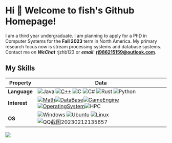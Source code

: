 # Hi 🎉 Welcome to fish's Github Homepage!
I am a third year undergraduate.
I am planning to apply for a PhD in Computer Systems for the **Fall 2023** term in North America.
My primary research focus now is stream processing systems and database systems.
Contact me on ***WeChat*** rjzhb123 or ***email***: **rj986215159@outlook.com**.
                                          
## My Skills
|Property|Data|
|---|---|
|**Language**|![Java](https://img.shields.io/badge/-Java-007396?style=flat-square&logo=Java&logoColor=ffffff) [![C++](https://img.shields.io/badge/-C++-3776AB?style=flat-square&logo=c++&logoColor=ffffff)](https://www.python.org/) ![C](https://img.shields.io/badge/-C-4FC08D?style=flat-square&logo=C&logoColor=ffffff) ![C#](https://img.shields.io/badge/.NET-512BD4?style=flat-square&logo=C-Sharp&logoColor=ffffff) ![Rust](https://img.shields.io/badge/Rust-F7DF1E?style=flat-square&logo=Rust&logoColor=ffffff) ![Python](https://camo.githubusercontent.com/4b30b4c40d84c6fe0a2f12d9d710873a534bda8237bfd2a7fdb6794ab18c4ae9/68747470733a2f2f696d672e736869656c64732e696f2f62616467652f2d507974686f6e2d3337373641423f7374796c653d666c6174266c6f676f3d507974686f6e266c6f676f436f6c6f723d7768697465)|
|**Interest**|[![Math](https://img.shields.io/badge/-Math-f05032?style=flat-square&logo=Math&logoColor=white)](https://www.linuxfoundation.org/)[![DataBase](https://img.shields.io/badge/DataBase-008C41?style=flat-square&logo=DataBase&logoColor=ffffff)](https://img.shields.io/badge/DataBase-brightgreen)[![GameEngine](https://img.shields.io/badge/-GameEngine-8DD6F9?style=flat-square&logo=Math&logoColor=white)](https://www.linuxfoundation.org/)[![OperatingSystem](https://img.shields.io/badge/-OperatingSystem-333333?style=flat-square&logo=OperatingSystem&logoColor=white)](https://www.linuxfoundation.org/)![HPC](https://img.shields.io/badge/-HPC-007396?style=flat-square&logo=HPC&logoColor=ffffff) |
| **OS**                                          | <a target="_blank" rel="noopener noreferrer" href="https://camo.githubusercontent.com/b44114213a5a462903bd69611bb6846f1dc41fe6f3230bd37c67c3d4eb65f08c/68747470733a2f2f696d672e736869656c64732e696f2f62616467652f2d57696e646f77732d626c61636b3f7374796c653d666c61742d737175617265266c6f676f3d77696e646f7773266c6f676f436f6c6f723d626c7565"><img src="https://camo.githubusercontent.com/b44114213a5a462903bd69611bb6846f1dc41fe6f3230bd37c67c3d4eb65f08c/68747470733a2f2f696d672e736869656c64732e696f2f62616467652f2d57696e646f77732d626c61636b3f7374796c653d666c61742d737175617265266c6f676f3d77696e646f7773266c6f676f436f6c6f723d626c7565" alt="Windows" data-canonical-src="https://img.shields.io/badge/-Windows-black?style=flat-square&amp;logo=windows&amp;logoColor=blue" style="max-width: 100%;"></a> <a target="_blank" rel="noopener noreferrer" href="https://camo.githubusercontent.com/9c4bc049e33f41f122342a1714ccf872c34098a9f2c593c33c2322cf0129fa04/68747470733a2f2f696d672e736869656c64732e696f2f62616467652f2d5562756e74752d626c61636b3f7374796c653d666c61742d737175617265266c6f676f3d7562756e7475"><img src="https://camo.githubusercontent.com/9c4bc049e33f41f122342a1714ccf872c34098a9f2c593c33c2322cf0129fa04/68747470733a2f2f696d672e736869656c64732e696f2f62616467652f2d5562756e74752d626c61636b3f7374796c653d666c61742d737175617265266c6f676f3d7562756e7475" alt="Ubuntu" data-canonical-src="https://img.shields.io/badge/-Ubuntu-black?style=flat-square&amp;logo=ubuntu" style="max-width: 100%;"></a> [![Linux](https://img.shields.io/badge/-ArchLinux-333333?style=flat-square&logo=linux&logoColor=white)](https://www.linuxfoundation.org/) ![QQ截图20230212135657](https://user-images.githubusercontent.com/105226542/218295662-52319948-0b03-436a-811b-9b4c8f7fa880.png)|


![](https://github-readme-stats.vercel.app/api/top-langs/?username=rjzhb&theme=dark&layout=compact)

